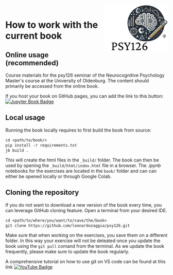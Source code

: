 <div style="padding-top:1em; padding-bottom: 0.5em;">
<img src="Psy126.png" width =200 align="right" />
</div>

# How to work with the current book

## Online usage (recommended)

Course materials for the psy126 seminar of the Neurocognitive Psychology Master's course at the University of Oldenburg. The content should primarily be accessed from the online book.

If you host your book on GitHub pages, you can add the link to this button: [![Jupyter Book Badge](https://jupyterbook.org/badge.svg)](https://leonardozaggia.github.io/Psy126-Python/)

## Local usage

Running the book locally requires to first build the book from source:

```batch
cd <path/to/book/>
pip install -r requirements.txt
jb build .
```

This will create the html files in the `_build/` folder. The book can then be used by opening the `_build/html/index.html` file in a browser. The *.ipynb* notebooks for the exercises are located in the `book/` folder and can can either be opened locally or through Google Colab.

## Cloning the repository

If you do not want to download a new version of the book every time, you can leverage GitHub cloning feature.
Open a terminal from your desired IDE.

```batch
cd <path/to/where/you/want/to/save/the/book>
git clone https://github.com/leonardozaggia/psy126.git
```

Make sure that when working on the exercises, you save them on a different folder. In this way your exercise will not be deleated once you update the book using the `git pull` comand from the terminal. As we update the book frequently, please make sure to update the book regularly.

A comprehensive tutorial on how to use git on VS code can be found at this link [![YouTube Badge](https://img.shields.io/badge/YouTube-red?logo=youtube&logoColor=white)](https://www.youtube.com/watch?v=i_23KUAEtUM)
